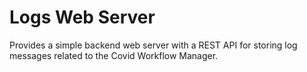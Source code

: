 # Logs Web Server

Provides a simple backend web server with a REST API for storing log messages related to the Covid Workflow Manager.

